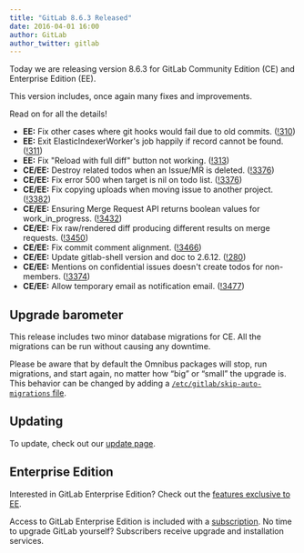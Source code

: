 ```yaml
---
title: "GitLab 8.6.3 Released"
date: 2016-04-01 16:00
author: GitLab
author_twitter: gitlab
---
```


Today we are releasing version 8.6.3 for GitLab Community Edition (CE) and
Enterprise Edition (EE).

This version includes, once again many fixes and improvements.

Read on for all the details!

<!-- more -->

- **EE:** Fix other cases where git hooks would fail due to old commits. ([!310])
- **EE:** Exit ElasticIndexerWorker's job happily if record cannot be found. ([!311])
- **EE:** Fix "Reload with full diff" button not working. ([!313])
- **CE/EE:** Destroy related todos when an Issue/MR is deleted. ([!3376])
- **CE/EE:** Fix error 500 when target is nil on todo list. ([!3376])
- **CE/EE:** Fix copying uploads when moving issue to another project. ([!3382])
- **CE/EE:** Ensuring Merge Request API returns boolean values for work_in_progress. ([!3432])
- **CE/EE:** Fix raw/rendered diff producing different results on merge requests. ([!3450])
- **CE/EE:** Fix commit comment alignment. ([!3466])
- **CE/EE:** Update gitlab-shell version and doc to 2.6.12. ([!280])
- **CE/EE:** Mentions on confidential issues doesn't create todos for non-members. ([!3374])
- **CE/EE:** Allow temporary email as notification email. ([!3477])

[!280]: https://gitlab.com/gitlab-org/gitlab-ee/merge_requests/280
[!310]: https://gitlab.com/gitlab-org/gitlab-ee/merge_requests/310
[!311]: https://gitlab.com/gitlab-org/gitlab-ee/merge_requests/311
[!313]: https://gitlab.com/gitlab-org/gitlab-ee/merge_requests/313

[!3376]: https://gitlab.com/gitlab-org/gitlab-ce/merge_requests/3376
[!3376]: https://gitlab.com/gitlab-org/gitlab-ce/merge_requests/3376
[!3382]: https://gitlab.com/gitlab-org/gitlab-ce/merge_requests/3382
[!3432]: https://gitlab.com/gitlab-org/gitlab-ce/merge_requests/3432
[!3450]: https://gitlab.com/gitlab-org/gitlab-ce/merge_requests/3450
[!3466]: https://gitlab.com/gitlab-org/gitlab-ce/merge_requests/3466
[!3374]: https://gitlab.com/gitlab-org/gitlab-ce/merge_requests/3374
[!3477]: https://gitlab.com/gitlab-org/gitlab-ce/merge_requests/3477

## Upgrade barometer

This release includes two minor database migrations for CE. All the migrations
can be run without causing any downtime.

Please be aware that by default the Omnibus packages will stop, run migrations,
and start again, no matter how “big” or “small” the upgrade is. This behavior
can be changed by adding a [`/etc/gitlab/skip-auto-migrations`
file](http://doc.gitlab.com/omnibus/update/README.html).

## Updating

To update, check out our [update page](https://about.gitlab.com/update).

## Enterprise Edition

Interested in GitLab Enterprise Edition? Check out the [features exclusive to
EE](https://about.gitlab.com/features/#enterprise).

Access to GitLab Enterprise Edition is included with a [subscription](https://about.gitlab.com/products/).
No time to upgrade GitLab yourself? Subscribers receive upgrade and installation
services.
